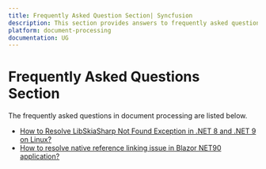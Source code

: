 ```yaml
---
title: Frequently Asked Question Section| Syncfusion
description: This section provides answers to frequently asked questions related to document processing using Syncfusion libraries.
platform: document-processing
documentation: UG
---
```


# Frequently Asked Questions Section  

The frequently asked questions in document processing are listed below.

* [How to Resolve LibSkiaSharp Not Found Exception in .NET 8 and .NET 9 on Linux?](faq/how-to-resolve-libskiasharp-not-found-exception-in-net8-and-net9-on-linux)
* [How to resolve native reference linking issue in Blazor NET90 application?](faq/how-to-resolve-native-reference-linking-issue-in-blazor-net90-application)